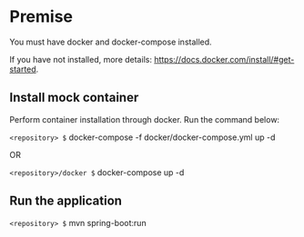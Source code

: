 # Premise

You must have docker and docker-compose installed.

If you have not installed, more details: https://docs.docker.com/install/#get-started.

## Install mock container

Perform container installation through docker. Run the command below:

`<repository> $` docker-compose -f docker/docker-compose.yml up -d

OR

`<repository>/docker $` docker-compose up -d

## Run the application

`<repository> $` mvn spring-boot:run
